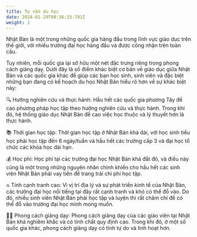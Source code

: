 ```yaml
---
title: Tư vấn du học
date: 2024-01-29T08:36:33.791Z
weight: 1
---
```

Nhật Bản là một trong những quốc gia hàng đầu trong lĩnh vực giáo dục trên thế giới, với nhiều trường đại học hàng đầu và được công nhận trên toàn cầu.

Tuy nhiên, mỗi quốc gia lại sở hữu một nét đặc trưng riêng trong phong cách giảng dạy. Dưới đây là số điểm khác biệt cơ bản về giáo dục giữa Nhật Bản và các quốc gia khác để giúp các bạn học sinh, sinh viên và đặc biệt những bạn đang có kế hoạch du học Nhật Bản hiểu rõ hơn về sự khác biệt này:

🔍 Hướng nghiên cứu và thực hành: Hầu hết các quốc gia phương Tây đề cao phương pháp học tập theo hướng nghiên cứu và thực hành. Trong khi đó, hệ thống giáo dục Nhật Bản đề cao việc học thuộc và lý thuyết hơn là thực hành.

📚 Thời gian học tập: Thời gian học tập ở Nhật Bản khá dài, với học sinh tiểu học phải học tập đến 6 ngày/tuần và hầu hết các trường cấp 3 và đại học tổ chức các khóa học dài hạn.

💰 Học phí: Học phí tại các trường đại học Nhật Bản khá đắt đỏ, và điều này cũng là một trong những nguyên nhân chính khiến cho hầu hết các sinh viên Nhật Bản phải vay tiền để trang trải chi phí học tập.

🔝 Tính cạnh tranh cao: Vì vị trí địa lý và sự phát triển kinh tế của Nhật Bản, các trường đại học nổi tiếng tại đây rất cạnh tranh và khó có thể đỗ vào. Do đó, nhiều sinh viên Nhật Bản phải học tập và luyện thi rất chăm chỉ để có thể đỗ vào trường đại học mình mong muốn.

👨‍🏫 Phong cách giảng dạy: Phong cách giảng dạy của các giáo viên tại Nhật Bản khá nghiêm khắc và có tính chất quy định cao. Trong khi đó, ở một số quốc gia khác, phong cách giảng dạy có tính tự do và linh hoạt hơn.